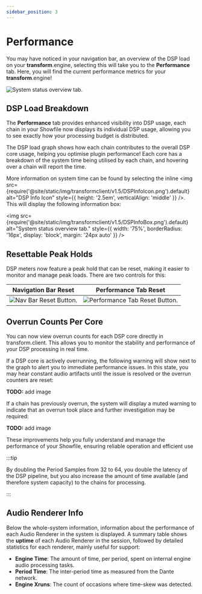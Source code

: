 ```yaml
---
sidebar_position: 3
---
```


# Performance
You may have noticed in your navigation bar, an overview of the DSP load on your **transform**.engine, selecting this will take you to the **Performance** tab.
Here, you will find the current performance metrics for your **transform**.engine!

![System status overview tab.](@site/static/img/transformclient/v1.5/system-performance.png)

## DSP Load Breakdown

The **Performance** tab provides enhanced visibility into DSP usage, each chain in your Showfile now displays its individual DSP usage, allowing you to see exactly how your processing budget is distributed.

The DSP load graph shows how each chain contributes to the overall DSP core usage, helping you optimise plugin performance!
Each core has a breakdown of the system time being utilised by each chain, and hovering over a chain will report the time.

More information on system time can be found by selecting the inline
<img src={require('@site/static/img/transformclient/v1.5/DSPInfoIcon.png').default} alt="DSP Info Icon" style={{ height: '2.5em', verticalAlign: 'middle' }} />. This will display the following information box:

<img
  src={require('@site/static/img/transformclient/v1.5/DSPInfoBox.png').default}
  alt="System status overview tab."
  style={{
    width: '75%',
    borderRadius: '16px',
    display: 'block',
    margin: '24px auto'
  }}
/>

## Resettable Peak Holds

DSP meters now feature a peak hold that can be reset, making it easier to monitor and manage peak loads. There are two controls for this:

<div style={{ display: 'flex', justifyContent: 'center' }}>

| Navigation Bar Reset | Performance Tab Reset |
|:-------------------:|:--------------------:|
| ![Nav Bar Reset Button.](@site/static/img/transformclient/v1.5/NavBarResetButton.png) | ![Performance Tab Reset Button.](@site/static/img/transformclient/v1.5/PerformanceTabResetButton.png)|

</div>

## Overrun Counts Per Core

You can now view overrun counts for each DSP core directly in transform.client. This allows you to monitor the stability and performance of your DSP processing in real time.

If a DSP core is actively overrunning, the following warning will show next to the graph  to alert you to immediate performance issues. In this state, you may hear constant audio artifacts until the issue is resolved or the overrun counters are reset:

**TODO:** add image
<!-- ![Active DSP Overrun Warning](/img/transformclient/DSPOverrunActiveWarning.png) -->

If a chain has previously overrun, the system will display a muted warning to indicate that an overrun took place and further investigation may be required:

**TODO:** add image
<!-- ![Previous DSP Overrun Warning](/img/transformclient/DSPOverrunPreviousWarning.png) -->

These improvements help you fully understand and manage the performance of your Showfile, ensuring reliable operation and efficient use



:::tip

By doubling the Period Samples from 32 to 64, you double the latency of the DSP pipeline, but you
also increase the amount of time available (and therefore system capacity) to the chains for
processing.

:::
## Audio Renderer Info


Below the whole-system information, information about the performance of each Audio Renderer in the
system is displayed. A summary table shows the **uptime** of each Audio Renderer in the session,
followed by detailed statistics for each renderer, mainly useful for support:

* **Engine Time**: The amount of time, per period, spent on internal engine audio processing tasks.
* **Period Time**: The inter-period time as measured from the Dante network.
* **Engine Xruns**: The count of occasions where time-skew was detected.

